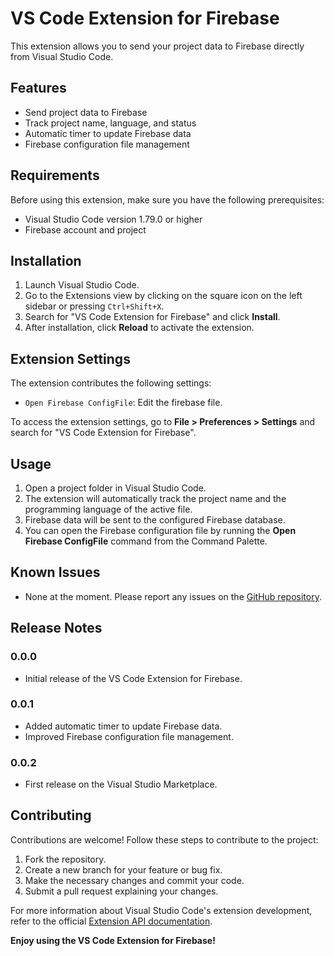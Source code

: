 # VS Code Extension for Firebase

This extension allows you to send your project data to Firebase directly from Visual Studio Code.

## Features

- Send project data to Firebase
- Track project name, language, and status
- Automatic timer to update Firebase data
- Firebase configuration file management

## Requirements

Before using this extension, make sure you have the following prerequisites:

- Visual Studio Code version 1.79.0 or higher
- Firebase account and project

## Installation

1. Launch Visual Studio Code.
2. Go to the Extensions view by clicking on the square icon on the left sidebar or pressing `Ctrl+Shift+X`.
3. Search for "VS Code Extension for Firebase" and click **Install**.
4. After installation, click **Reload** to activate the extension.

## Extension Settings

The extension contributes the following settings:

- `Open Firebase ConfigFile`: Edit the firebase file.

To access the extension settings, go to **File > Preferences > Settings** and search for "VS Code Extension for Firebase".

## Usage

1. Open a project folder in Visual Studio Code.
2. The extension will automatically track the project name and the programming language of the active file.
3. Firebase data will be sent to the configured Firebase database.
4. You can open the Firebase configuration file by running the **Open Firebase ConfigFile** command from the Command Palette.

## Known Issues

- None at the moment. Please report any issues on the [GitHub repository](https://github.com/dinethsiriwardana/send-to-firebase).

## Release Notes

### 0.0.0

- Initial release of the VS Code Extension for Firebase.

### 0.0.1

- Added automatic timer to update Firebase data.
- Improved Firebase configuration file management.

### 0.0.2

- First release on the Visual Studio Marketplace.

## Contributing

Contributions are welcome! Follow these steps to contribute to the project:

1. Fork the repository.
2. Create a new branch for your feature or bug fix.
3. Make the necessary changes and commit your code.
4. Submit a pull request explaining your changes.

For more information about Visual Studio Code's extension development, refer to the official [Extension API documentation](https://code.visualstudio.com/api).

**Enjoy using the VS Code Extension for Firebase!**
